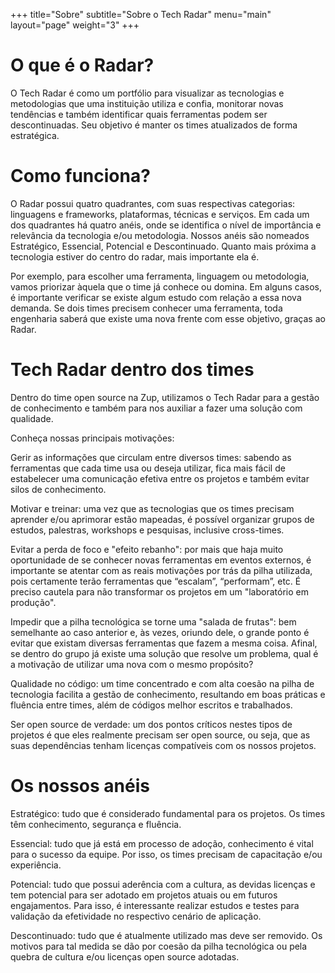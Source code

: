 +++
title="Sobre"
subtitle="Sobre o Tech Radar"
menu="main"
layout="page"
weight="3"
+++

# O que é o Radar?

O Tech Radar é como um portfólio para visualizar as tecnologias e metodologias que uma instituição utiliza e confia, monitorar novas tendências e também identificar quais ferramentas podem ser descontinuadas. Seu objetivo é manter os times atualizados de forma estratégica.

# Como funciona?
O Radar possui quatro quadrantes, com suas respectivas categorias: linguagens e frameworks, plataformas, técnicas e serviços. Em cada um dos quadrantes há quatro anéis, onde se identifica o nível de importância e relevância da tecnologia e/ou metodologia. Nossos anéis são nomeados Estratégico, Essencial, Potencial e Descontinuado. Quanto mais próxima a tecnologia estiver do centro do radar, mais importante ela é.

Por exemplo, para escolher uma ferramenta, linguagem ou metodologia, vamos priorizar àquela que o time já conhece ou domina. Em alguns casos, é importante verificar se existe algum estudo com relação a essa nova demanda. Se dois times precisem conhecer uma ferramenta, toda engenharia saberá que existe uma nova frente com esse objetivo, graças ao Radar.

# Tech Radar dentro dos times
Dentro do time open source na Zup, utilizamos o Tech Radar para a gestão de conhecimento e também para nos auxiliar a fazer uma solução com qualidade. 

Conheça nossas principais motivações:

Gerir as informações que circulam entre diversos times: sabendo as ferramentas que cada time usa ou deseja utilizar, fica mais fácil de estabelecer uma comunicação efetiva entre os projetos e também evitar silos de conhecimento.

Motivar e treinar: uma vez que as tecnologias que os times precisam aprender e/ou aprimorar estão mapeadas, é possível organizar grupos de estudos, palestras, workshops e pesquisas, inclusive cross-times.

Evitar a perda de foco e "efeito rebanho": por mais que haja muito oportunidade de se conhecer novas ferramentas em eventos externos, é importante se atentar com as reais motivações por trás da pilha utilizada, pois certamente terão ferramentas que “escalam”, “performam”, etc. É preciso cautela para não transformar os projetos em um "laboratório em produção".

Impedir que a pilha tecnológica se torne uma "salada de frutas": bem semelhante ao caso anterior e, às vezes, oriundo dele, o grande ponto é evitar que existam diversas ferramentas que fazem a mesma coisa. Afinal, se dentro do grupo já existe  uma solução que resolve um problema, qual é a motivação de utilizar uma nova com o mesmo propósito?

Qualidade no código: um time concentrado e com alta coesão na pilha de tecnologia facilita a gestão de conhecimento, resultando em boas práticas e fluência entre times, além de códigos melhor escritos e trabalhados.

Ser open source de verdade: um dos pontos críticos nestes tipos de projetos é que eles realmente precisam ser open source, ou seja, que as suas dependências tenham licenças compatíveis com os nossos projetos.

# Os nossos  anéis
Estratégico: tudo que é considerado fundamental para os projetos. Os times têm conhecimento, segurança e fluência.

Essencial: tudo que já está em processo de adoção, conhecimento é vital para o sucesso da equipe. Por isso, os times precisam de capacitação e/ou experiência.

Potencial: tudo que possui aderência com a cultura, as devidas licenças e tem potencial para ser adotado em projetos atuais ou em futuros engajamentos. Para isso, é interessante realizar estudos e testes para validação da efetividade no respectivo cenário de aplicação.

Descontinuado: tudo que é atualmente utilizado mas deve ser removido. Os motivos para tal medida se dão por coesão da pilha tecnológica ou pela quebra de cultura e/ou licenças open source adotadas.